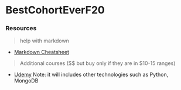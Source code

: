 # BestCohortEverF20

### Resources

> help with markdown

- [Markdown Cheatsheet](https://guides.github.com/pdfs/markdown-cheatsheet-online.pdf)

> Additional courses ($$ but buy only if they are in $10-15 ranges)

- [Udemy](https://www.udemy.com/courses/development/)
Note: it will includes other technologies such as Python, MongoDB